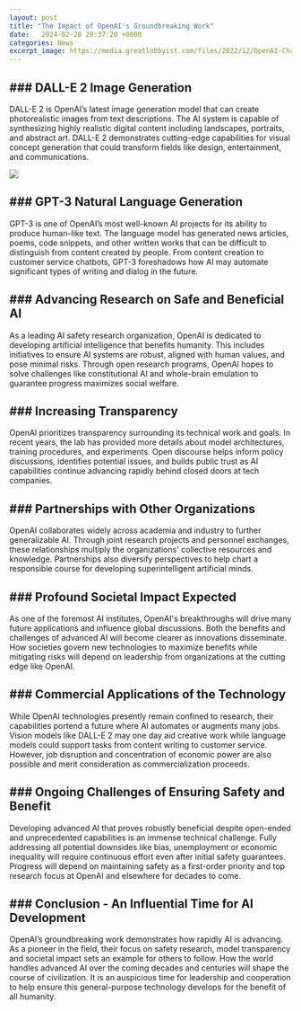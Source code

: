 ```yaml
---
layout: post
title: "The Impact of OpenAI's Groundbreaking Work"
date:   2024-02-28 20:37:20 +0000
categories: News
excerpt_image: https://media.greatlobbyist.com/files/2022/12/OpenAI-ChatGPT-Introduced.jpg
---
```

## ### DALL-E 2 Image Generation
DALL-E 2 is OpenAI’s latest image generation model that can create photorealistic images from text descriptions. The AI system is capable of synthesizing highly realistic digital content including landscapes, portraits, and abstract art. DALL-E 2 demonstrates cutting-edge capabilities for visual concept generation that could transform fields like design, entertainment, and communications. 

![](https://media.greatlobbyist.com/files/2022/12/OpenAI-ChatGPT-Introduced.jpg)
## ### GPT-3 Natural Language Generation  
GPT-3 is one of OpenAI’s most well-known AI projects for its ability to produce human-like text. The language model has generated news articles, poems, code snippets, and other written works that can be difficult to distinguish from content created by people. From content creation to customer service chatbots, GPT-3 foreshadows how AI may automate significant types of writing and dialog in the future.
## ### Advancing Research on Safe and Beneficial AI
As a leading AI safety research organization, OpenAI is dedicated to developing artificial intelligence that benefits humanity. This includes initiatives to ensure AI systems are robust, aligned with human values, and pose minimal risks. Through open research programs, OpenAI hopes to solve challenges like constitutional AI and whole-brain emulation to guarantee progress maximizes social welfare.
## ### Increasing Transparency  
OpenAI prioritizes transparency surrounding its technical work and goals. In recent years, the lab has provided more details about model architectures, training procedures, and experiments. Open discourse helps inform policy discussions, identifies potential issues, and builds public trust as AI capabilities continue advancing rapidly behind closed doors at tech companies.
## ### Partnerships with Other Organizations
OpenAI collaborates widely across academia and industry to further generalizable AI. Through joint research projects and personnel exchanges, these relationships multiply the organizations' collective resources and knowledge. Partnerships also diversify perspectives to help chart a responsible course for developing superintelligent artificial minds.
## ### Profound Societal Impact Expected
As one of the foremost AI institutes, OpenAI's breakthroughs will drive many future applications and influence global discussions. Both the benefits and challenges of advanced AI will become clearer as innovations disseminate. How societies govern new technologies to maximize benefits while mitigating risks will depend on leadership from organizations at the cutting edge like OpenAI.
## ### Commercial Applications of the Technology
While OpenAI technologies presently remain confined to research, their capabilities portend a future where AI automates or augments many jobs. Vision models like DALL-E 2 may one day aid creative work while language models could support tasks from content writing to customer service. However, job disruption and concentration of economic power are also possible and merit consideration as commercialization proceeds. 
## ### Ongoing Challenges of Ensuring Safety and Benefit
Developing advanced AI that proves robustly beneficial despite open-ended and unprecedented capabilities is an immense technical challenge. Fully addressing all potential downsides like bias, unemployment or economic inequality will require continuous effort even after initial safety guarantees. Progress will depend on maintaining safety as a first-order priority and top research focus at OpenAI and elsewhere for decades to come.
## ### Conclusion - An Influential Time for AI Development
OpenAI’s groundbreaking work demonstrates how rapidly AI is advancing. As a pioneer in the field, their focus on safety research, model transparency and societal impact sets an example for others to follow. How the world handles advanced AI over the coming decades and centuries will shape the course of civilization. It is an auspicious time for leadership and cooperation to help ensure this general-purpose technology develops for the benefit of all humanity.